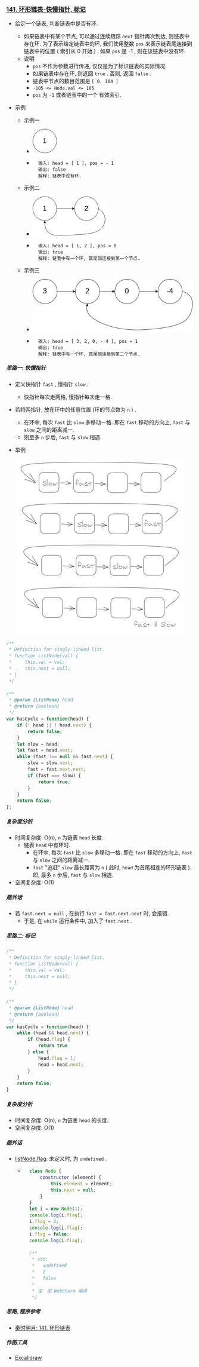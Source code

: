 ### [141. 环形链表-快慢指针, 标记](https://leetcode-cn.com/problems/linked-list-cycle/)

* 给定一个链表, 判断链表中是否有环.

    * 如果链表中有某个节点, 可以通过连续跟踪 `next` 指针再次到达, 则链表中存在环. 为了表示给定链表中的环, 我们使用整数 `pos` 来表示链表尾连接到链表中的位置 ( 索引从 0 开始 ) . 如果 `pos` 是 -1 , 则在该链表中没有环.
    * 说明
        * `pos` 不作为参数进行传递, 仅仅是为了标识链表的实际情况.
        * 如果链表中存在环, 则返回 `true` . 否则, 返回 `false` .
        * 链表中节点的数目范围是 `[ 0, 104 ]`
        * `-105 <= Node.val <= 105`
        * `pos` 为 `-1` 或者链表中的一个 有效索引.

* 示例

    * 示例一

        * ![img](https://github.com/sctang0/LeetCode/blob/master/images/100-199/100-199.0141.01.png)

        * ```example
            输入: head = [ 1 ], pos = - 1
            输出: false
            解释: 链表中没有环.
            ```

    * 示例二

        * ![img](https://github.com/sctang0/LeetCode/blob/master/images/100-199/100-199.0141.02.png)

        * ```example
            输入: head = [ 1, 2 ], pos = 0
            输出: true
            解释: 链表中有一个环, 其尾部连接到第一个节点.
            ```

    * 示例三

        * ![img](https://github.com/sctang0/LeetCode/blob/master/images/100-199/100-199.0141.03.png)

        * ```example
            输入: head = [ 3, 2, 0, - 4 ], pos = 1
            输出: true
            解释: 链表中有一个环, 其尾部连接到第二个节点.
            ```




##### 思路一: 快慢指针

* 定义快指针 `fast` , 慢指针 `slow` .
    * 快指针每次走两格, 慢指针每次走一格.
* 若将两指针, 放在环中的任意位置 (环的节点数为 `n` ) .
    * 在环中, 每次 `fast` 比 `slow` 多移动一格. 即在 `fast` 移动的方向上, `fast` 与 `slow` 之间的距离减一.
    * 则至多 `n` 步后, `fast` 与 `slow` 相遇.

* 举例

<div align = center>
    <img src = "https://github.com/sctang0/LeetCode/blob/master/images/100-199/100-199.0141.04.png" alt = "img">
</div>

```javascript
/**
 * Definition for singly-linked list.
 * function ListNode(val) {
 *     this.val = val;
 *     this.next = null;
 * }
 */

/**
 * @param {ListNode} head
 * @return {boolean}
 */
var hasCycle = function(head) {
    if (! head || ! head.next) {
        return false;
    }
    let slow = head;
    let fast = head.next;
    while (fast !== null && fast.next) {
        slow = slow.next;
        fast = fast.next.next;
        if (fast === slow) {
            return true;
        }
    }
    return false;
};
```

##### 复杂度分析

* 时间复杂度: O(n), `n` 为链表 `head` 长度.
    * 链表 `head` 中有环时.
        * 在环中, 每次 `fast` 比 `slow` 多移动一格. 即在 `fast` 移动的方向上, `fast` 与 `slow` 之间的距离减一.
        * `fast` "追赶" `slow` 最长距离为 `n` ( 此时, `head` 为首尾相连的环形链表 ). 即, 最多 `n` 步后, `fast` 与 `slow` 相遇.
* 空间复杂度: O(1)

##### 题外话

* 若 `fast.next = null` , 在执行 `fast = fast.next.next` 时, 会报错.
    * 于是, 在 `while` 运行条件中, 加入了 `fast.next` .



##### 思路二: 标记

```javascript
/**
 * Definition for singly-linked list.
 * function ListNode(val) {
 *     this.val = val;
 *     this.next = null;
 * }
 */

/**
 * @param {ListNode} head
 * @return {boolean}
 */
var hasCycle = function(head) {
    while (head && head.next) {
        if (head.flag) {
            return true
        } else {
            head.flag = 1;
            head = head.next;
        }
    }
    return false;
}
```

##### 复杂度分析

* 时间复杂度: O(n), `n` 为链表 `head` 的长度.
* 空间复杂度: O(1)

##### 题外话

* [listNode.flag](https://stackoverflow.com/questions/17402125/what-is-a-flag-variable): 未定义时, 为 `undefined` .

    * ```javascript
        class Node {
            constructor (element) {
                this.element = element;
                this.next = null;
            }
        }
        let i = new Node(1);
        console.log(i.flag);
        i.flag = 2;
        console.log(i.flag);
        i.flag = false;
        console.log(i.flag);
        
        /**
         * std:
         *   undefined
         *   2
         *   false
         *
         * 注: 由 WebStorm 编译
         */
        ```



##### 思路, 程序参考

* [秦时明月: 141. 环形链表](https://leetcode-cn.com/problems/linked-list-cycle/solution/141-huan-xing-lian-biao-by-alexer-660/)

##### 作图工具

- [Excalidraw](https://excalidraw.com/)